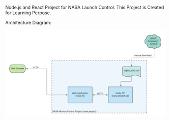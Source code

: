 Node.js and React Project for NASA Launch Control. This Project is Created for Learning Perpose.

Architecture Diagram:

![alt text](https://github.com/sagarkpatil3/NASA-Project/blob/master/Project_Architectural_Diagram.png?raw=true)
